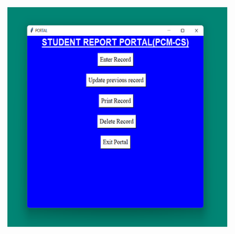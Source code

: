 <img src="./menupage.png" alt="Menu Page" title="MENU PAGE" width="500px" height="500px" text-align="center">
